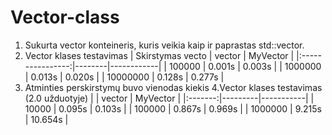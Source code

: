 # Vector-class
1. Sukurta vector konteineris, kuris veikia kaip ir paprastas std::vector.
2. Vector klases testavimas
| Skirstymas vecto | vector | MyVector   |
|:----------------:|--------|------------|
| 100000           | 0.001s  | 0.003s    |
| 1000000          | 0.013s  | 0.020s    |
| 10000000         | 0.128s  | 0.277s    |
3. Atminties perskirstymų buvo vienodas kiekis
4.Vector klases testavimas (2.0 užduotyje)
|         | vector  | MyVector  |
|:-------:|---------|-----------|
| 10000   | 0.095s  | 0.103s    |
| 100000  | 0.867s  | 0.969s    |
| 1000000 | 9.215s  | 10.654s   |
